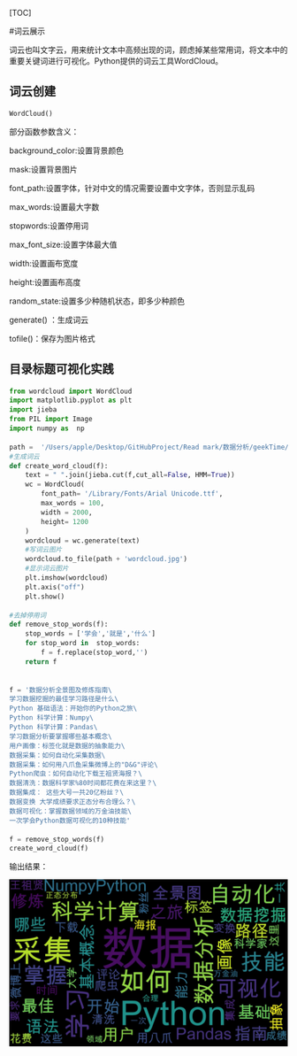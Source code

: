 [TOC]

#词云展示

词云也叫文字云，用来统计文本中高频出现的词，顾虑掉某些常用词，将文本中的重要关键词进行可视化。Python提供的词云工具WordCloud。

## **词云创建**

```python
WordCloud()
```

部分函数参数含义：

background_color:设置背景颜色

mask:设置背景图片

font_path:设置字体，针对中文的情况需要设置中文字体，否则显示乱码

max_words:设置最大字数

stopwords:设置停用词

max_font_size:设置字体最大值

width:设置画布宽度

height:设置画布高度

random_state:设置多少种随机状态，即多少种颜色

generate() ：生成词云

tofile()：保存为图片格式

## **目录标题可视化实践**

```python
from wordcloud import WordCloud
import matplotlib.pyplot as plt
import jieba
from PIL import Image
import numpy as  np

path =  '/Users/apple/Desktop/GitHubProject/Read mark/数据分析/geekTime/data/'
#生成词云
def create_word_cloud(f):
    text = " ".join(jieba.cut(f,cut_all=False, HMM=True))
    wc = WordCloud(
        font_path= '/Library/Fonts/Arial Unicode.ttf',
        max_words = 100,
        width = 2000,
        height= 1200
    )
    wordcloud = wc.generate(text)
    #写词云图片
    wordcloud.to_file(path + 'wordcloud.jpg')
    #显示词云图片
    plt.imshow(wordcloud)
    plt.axis("off")
    plt.show()

#去掉停用词
def remove_stop_words(f):
    stop_words = ['学会','就是','什么']
    for stop_word in  stop_words:
        f = f.replace(stop_word,'')
    return f


f = '数据分析全景图及修炼指南\
学习数据挖掘的最佳学习路径是什么\
Python 基础语法：开始你的Python之旅\
Python 科学计算：Numpy\
Python 科学计算：Pandas\
学习数据分析要掌握哪些基本概念\
用户画像：标签化就是数据的抽象能力\
数据采集：如何自动化采集数据\
数据采集：如何用八爪鱼采集微博上的"D&G"评论\
Python爬虫：如何自动化下载王祖贤海报？\
数据清洗：数据科学家%80时间都花费在来这里？\
数据集成： 这些大号一共20亿粉丝？\
数据变换 大学成绩要求正态分布合理么？\
数据可视化：掌握数据领域的万金油技能\
一次学会Python数据可视化的10种技能'

f = remove_stop_words(f)
create_word_cloud(f)
```

输出结果：

![](data/wordcloud.jpg)


